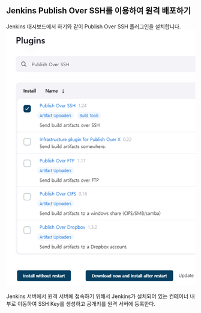 ## Jenkins Publish Over SSH를 이용하여 원격 배포하기
Jenkins 대시보드에서 하기와 같이 Publish Over SSH 플러그인을 설치합니다.  
![](./img/ssh.png)  

Jenkins 서버에서 원격 서버에 접속하기 위해서 Jenkins가 설치되어 있는 컨테이너 내부로 이동하여 SSH Key를 생성하고
공개키를 원격 서버에 등록한다.
